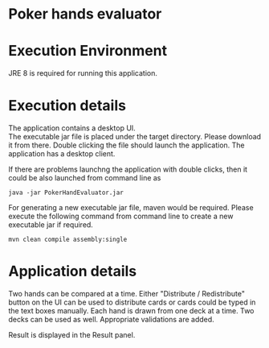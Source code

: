 # Poker hands evaluator

# Execution Environment

JRE 8 is required for running this application.

# Execution details

The application contains a desktop UI.  
The executable jar file is placed under the target directory. Please download it from there. 
Double clicking the file should launch the application. The application has a desktop client.

If there are problems launchng the application with double clicks, then it could be also launched from command line as

    java -jar PokerHandEvaluator.jar

For generating a new executable jar file, maven would be required. Please execute the following command from command line to create a new executable jar if required. 

    mvn clean compile assembly:single

# Application details

Two hands can be compared at a time. Either "Distribute / Redistribute" button on the UI can be used to distribute cards or cards could be typed in the text boxes manually.
Each hand is drawn from one deck at a time. Two decks can be used as well.
Appropriate validations are added.

Result is displayed in the Result panel.
